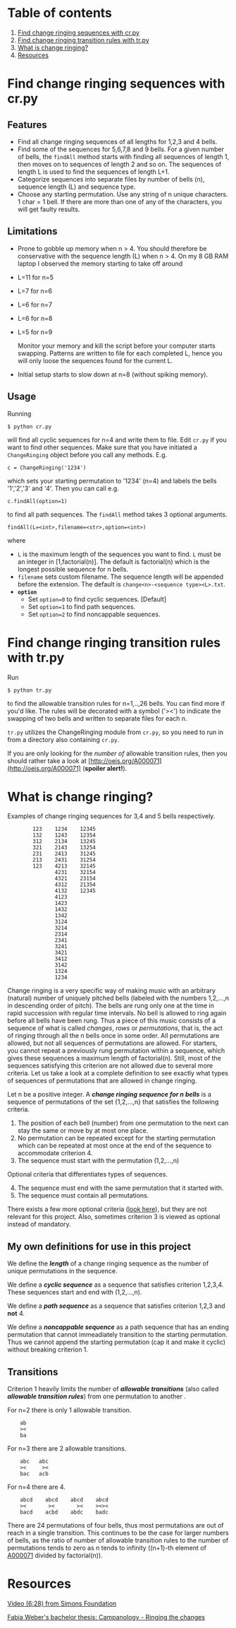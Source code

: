 Table of contents
=================
1. [Find change ringing sequences with cr.py](#crpy)
2. [Find change ringing transition rules with tr.py](#trpy)
3. [What is change ringing?](#whatis)
4. [Resources](#resources)


Find change ringing sequences with cr.py <a name="crpy"></a>
========================================

Features
--------

- Find all change ringing sequences of all lengths for 1,2,3 and 4 bells.
- Find some of the sequences for 5,6,7,8 and 9 bells. For a given number of
  bells, the `findAll` method starts with finding all sequences of length 1,
  then moves on to sequences of length 2 and so on. The sequences of length L
  is used to find the sequences of length L+1.
- Categorize sequences into separate files by number of bells (n), sequence
  length (L) and sequence type.
- Choose any starting permutation. Use any string of n unique characters. 1
  char = 1 bell. If there are more than one of any of the characters, you will
  get faulty results.

Limitations
-----------

- Prone to gobble up memory when n > 4. You should therefore be conservative
  with the sequence length (L) when n > 4. On my 8 GB RAM laptop I observed the
  memory starting to take off around
 - L=11 for n=5
 - L=7  for n=6
 - L=6  for n=7
 - L=6  for n=8
 - L=5  for n=9

   Monitor your memory and kill the script before your computer starts
   swapping. Patterns are written to file for each completed L, hence you will
   only loose the sequences found for the current L.
- Initial setup starts to slow down at n=8 (without spiking memory).

Usage
-----

Running

    $ python cr.py

will find all cyclic sequences for n=4 and write them to file. Edit `cr.py` if
you want to find other sequences. Make sure that you have initiated a
`ChangeRinging` object before you call any methods. E.g.

    c = ChangeRinging('1234')

which sets your starting permutation to '1234' (n=4) and labels the bells
'1','2','3' and '4'. Then you can call e.g.

    c.findAll(option=1)

to find all path sequences. The `findAll` method takes 3 optional arguments.

    findAll(L=<int>,filename=<str>,option=<int>)

where

- `L` is the maximum length of the sequences you want to find. `L` must be an
  integer in [1,factorial(n)]. The default is factorial(n) which is the longest
  possible sequence for n bells.
- `filename` sets custom filename. The sequence length will be appended before
  the extension. The default is `change<n>-<sequence type><L>.txt`.
- __`option`__
  - Set `option=0` to find cyclic sequences. [Default]
  - Set `option=1` to find path sequences.
  - Set `option=2` to find noncappable sequences.


Find change ringing transition rules with tr.py <a name="trpy"></a>
===============================================
Run

    $ python tr.py

to find the allowable transition rules for n=1,..,26 bells. You can find more
if you'd like. The rules will be decorated with a symbol ('><') to indicate
the swapping of two bells and written to separate files for each n.

`tr.py` utilizes the ChangeRinging module from `cr.py`, so you need to run in
from a directory also containing `cr.py`.

If you are only looking for the _number of_ allowable transition rules, then you
should rather take a look at [http://oeis.org/A000071](http://oeis.org/A000071) (__spoiler alert!__).


What is change ringing? <a name="whatis"></a>
=======================

Examples of change ringing sequences for 3,4 and 5 bells respectively.

            123    1234    12345
            132    1243    12354
            312    2134    13245
            321    2143    13254
            231    2413    31245
            213    2431    31254
            123    4213    32145
                   4231    32154
                   4321    23154
                   4312    21354
                   4132    12345
                   4123
                   1423
                   1432
                   1342
                   3124
                   3214
                   2314
                   2341
                   3241
                   3421
                   3412
                   3142
                   1324
                   1234


Change ringing is a very specific way of making music with an arbitrary
(natural) number of uniquely pitched bells (labeled with the numbers 1,2,...,n
in descending order of pitch). The bells are rung only one at the time in rapid
succession with regular time intervals. No bell is allowed to ring again before
all bells have been rung. Thus a piece of this music consists of a sequence of
what is called _changes_, _rows_ or _permutations_, that is, the act of ringing
through all the n bells once in some order. All permutations are allowed, but
not all sequences of permutations are allowed. For starters, you cannot repeat
a previously rung permutation within a sequence, which gives these sequences a
maximum length of factorial(n). Still, most of the sequences satisfying this
criterion are not allowed due to several more criteria. Let us take a look at a
complete definition to see exactly what types of sequences of permutations that
are allowed in change ringing.

Let n be a positive integer. A ___change ringing sequence for n bells___ is a
sequence of permutations of the set {1,2,...,n} that satisfies the following
criteria.

1. The position of each bell (number) from one permutation to the next can stay
   the same or move by at most one place.
2. No permutation can be repeated except for the starting permutation which can
   be repeated at most once at the end of the sequence to accommodate criterion
   4.
3. The sequence must start with the permutation (1,2,...,n)

  Optional criteria that differentiates types of sequences.

4. The sequence must end with the same permutation that it started with.
5. The sequence must contain all permutations.

There exists a few more optional criteria
([look here](https://math.ch/TMU2017/Campanology_Ringing_the_changes.pdf)),
but they are not relevant for this project. Also, sometimes criterion 3 is
viewed as optional instead of mandatory.

My own definitions for use in this project
------------------------------------------

We define the ___length___ of a change ringing sequence as the number of unique
permutations in the sequence.

We define a ___cyclic sequence___ as a sequence that satisfies criterion
1,2,3,4. These sequences start and end with (1,2,...,n).

We define a ___path sequence___ as a sequence that satisfies criterion 1,2,3
and __not__ 4.

We define a ___noncappable sequence___ as a path sequence that has an ending
permutation that cannot immeadiately transition to the starting permutation.
Thus we cannot append the starting permutation (cap it and make it cyclic)
without breaking criterion 1.

Transitions
-----------

Criterion 1 heavily limits the number of ___allowable transitions___  (also
called ___allowable transition rules___) from one permutation to another .

For n=2 there is only 1 allowable transition.

        ab
        ><
        ba

For n=3 there are 2 allowable transitions.

        abc   abc
        ><     ><
        bac   acb

For n=4 there are 4.

        abcd    abcd    abcd    abcd
        ><       ><       ><    ><><
        bacd    acbd    abdc    badc

There are 24 permutations of four bells, thus most permutations are out of
reach in a single transition. This continues to be the case for larger numbers
of bells, as the ratio of number of allowable transition rules to the number of
permutations tends to zero as n tends to infinity
((n+1)-th element of [A000071](http://oeis.org/A000071) divided by factorial(n)).


Resources <a name="resources"></a>
=========

[Video (6:28) from Simons Foundation](https://www.youtube.com/watch?v=3lyDCUKsWZs)

[Fabia Weber's bachelor thesis: Campanology - Ringing the changes](https://math.ch/TMU2017/Campanology_Ringing_the_changes.pdf)

